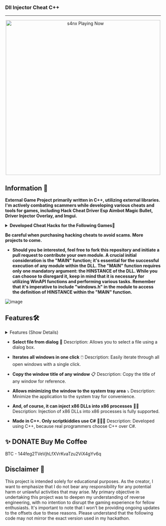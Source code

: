 ###  Dll Injector Cheat C++ 
***
<p align="center">
   <img src="https://readme-spotify-status-rho.vercel.app/api/run-spotify-status.py" alt="s4nx Playing Now" width="500" />
<p align="center">


## Information 🌟
**External Game Project primarily written in C++, utilizing external libraries. I'm actively combating scammers while developing various cheats and tools for games, including Hack Cheat Driver Esp Aimbot Magic Bullet, Driver Injector Overlay, and Imgui.**
<details>
<summary><strong>Developed Cheat Hacks for the Following Games🚀</strong></summary>

- Rise Online 🌄
- Apex Legends 🏆
- Bloodhunt 🔍
- Call of Duty: Cold War ☢️
- Call of Duty: Vanguard ⚔️
- Call of Duty: Warzone/MW (Modern Warfare) 🪂
- Dayz 🧟
- Dead By Daylight 🌑
- Destiny 2 ⚔️
- Enlisted 🛡️
- Escape From Tarkov 🏙️
- Fortnite 🛸
- Halo Infinite 🔥
- HyperFlick 🎯
- New Critical Hit 💥
- New World 🌍
- Mir 4 🌌
- Noble 🏰
- Playerunknown's Battlegrounds (PUBG) 🏆
- Steam 🎮
- Rainbow Six Siege 🌈
- Rijin 🐉
- Rogue Company 💣
- Rust 🔧
- Scum 🧟
- Splitgate 🌀
- Super People 🦸
- Unleashed 🌟
- Valorant 🔫
- Spoofer 🔧
- DLL Injector 💉
</details>

**Be careful when purchasing hacking cheats to avoid scams. More projects to come.**

- **Should you be interested, feel free to fork this repository and initiate a pull request to contribute your own module. A crucial initial consideration is the "MAIN" function; it's essential for the successful execution of any module within the DLL. The "MAIN" function requires only one mandatory argument: the HINSTANCE of the DLL. While you can choose to disregard it, keep in mind that it is necessary for utilizing WinAPI functions and performing various tasks. Remember that it's imperative to include "windows.h" in the module to access the definition of HINSTANCE within the "MAIN" function.**



![image](https://user-images.githubusercontent.com/105746452/169075924-e49fb0f3-dbb0-48bf-b414-787ab23ea15f.png)
## Features🛠️
<details>
<summary>Features (Show Details)</summary>

- **AIMBOT** 🔫
  Description: Automatically targets opponents.

- **ESP** 👁️
  Description: Enables you to see opponents even behind walls.

- **SPOOFER** 🛡️
  Description: Helps bypass in-game cheat detection systems.

- **DRIVER** 🚗
  Description: Uses a driver to control in-game processes.

- **INJECTOR** 💉
  Description: Injects cheat code into the game process.

</details>

- **Select file from dialog** 📂
  Description: Allows you to select a file using a dialog box.

- **Iterates all windows in one click** 🖱️
  Description: Easily iterate through all open windows with a single click.

- **Copy the window title of any window** 📋
  Description: Copy the title of any window for reference.

- **Allows minimizing the window to the system tray area** ⤵️
  Description: Minimize the application to the system tray for convenience.

- **And, of course, it can inject x86 DLLs into x86 processes** 💉👾
  Description: Injection of x86 DLLs into x86 processes is fully supported.

- **Made in C++. Only scriptkiddies use C#** 🧑‍💻🔧
  Description: Developed using C++, because real programmers choose C++ over C#.

</details>



## ✨ DONATE Buy Me Coffee

BTC - 144feg2TVeVjhLfXVrKvaTzu2ViX4gYv6q


## Disclaimer 🚧
This project is intended solely for educational purposes. As the creator, I want to emphasize that I do not bear any responsibility for any potential harm or unlawful activities that may arise. My primary objective in undertaking this project was to deepen my understanding of reverse engineering, with no intention to disrupt the gaming experience for fellow enthusiasts. It's important to note that I won't be providing ongoing updates to the offsets due to these reasons. Please understand that the following code may not mirror the exact version used in my hackathon.

